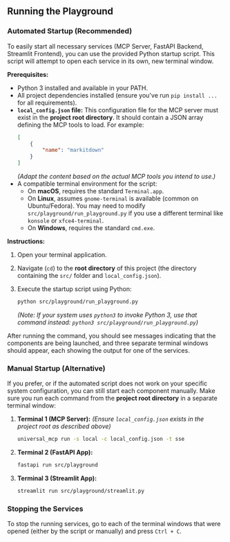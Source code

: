 ## Running the Playground

### Automated Startup (Recommended)

To easily start all necessary services (MCP Server, FastAPI Backend, Streamlit Frontend), you can use the provided Python startup script. This script will attempt to open each service in its own, new terminal window.

**Prerequisites:**

*   Python 3 installed and available in your PATH.
*   All project dependencies installed (ensure you've run `pip install ...` for all requirements).
*   **`local_config.json` file:** This configuration file for the MCP server must exist in the **project root directory**. It should contain a JSON array defining the MCP tools to load. For example:
    ```json
    [
        {
            "name": "markitdown"
        }
    ]
    ```
    *(Adapt the content based on the actual MCP tools you intend to use.)*
*   A compatible terminal environment for the script:
    *   On **macOS**, requires the standard `Terminal.app`.
    *   On **Linux**, assumes `gnome-terminal` is available (common on Ubuntu/Fedora). You may need to modify `src/playground/run_playground.py` if you use a different terminal like `konsole` or `xfce4-terminal`.
    *   On **Windows**, requires the standard `cmd.exe`.

**Instructions:**

1.  Open your terminal application.
2.  Navigate (`cd`) to the **root directory** of this project (the directory containing the `src/` folder and `local_config.json`).
3.  Execute the startup script using Python:

    ```bash
    python src/playground/run_playground.py
    ```

    *(Note: If your system uses `python3` to invoke Python 3, use that command instead: `python3 src/playground/run_playground.py`)*

After running the command, you should see messages indicating that the components are being launched, and three separate terminal windows should appear, each showing the output for one of the services.

### Manual Startup (Alternative)

If you prefer, or if the automated script does not work on your specific system configuration, you can still start each component manually. Make sure you run each command from the **project root directory** in a separate terminal window:

1.  **Terminal 1 (MCP Server):**
    *(Ensure `local_config.json` exists in the project root as described above)*
    ```bash
    universal_mcp run -s local -c local_config.json -t sse
    ```
2.  **Terminal 2 (FastAPI App):**
    ```bash
    fastapi run src/playground
    ```
3.  **Terminal 3 (Streamlit App):**
    ```bash
    streamlit run src/playground/streamlit.py
    ```

### Stopping the Services

To stop the running services, go to each of the terminal windows that were opened (either by the script or manually) and press `Ctrl + C`.